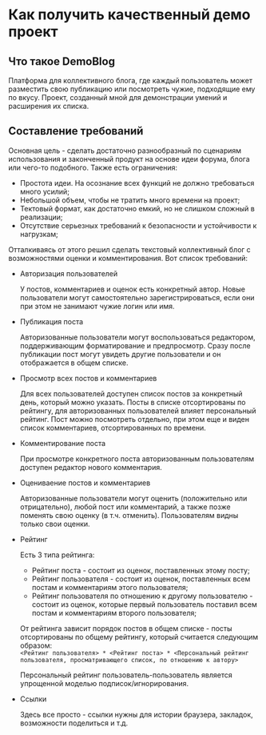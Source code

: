 # Как получить качественный демо проект

## Что такое DemoBlog

Платформа для коллективного блога, где каждый пользователь может разместить свою публикацию или посмотреть чужие, подходящие ему по вкусу. Проект, созданный мной для демонстрации умений и расширения их списка.

## Составление требований

Основная цель - сделать достаточно разнообразный по сценариям использования и законченный продукт на основе идеи форума, блога или чего-то подобного. Также есть ограничения:

* Простота идеи. На осознание всех функций не должно требоваться много усилий;
* Небольшой объем, чтобы не тратить много времени на проект;
* Тектовый формат, как достаточно емкий, но не слишком сложный в реализации;
* Отсутствие серьезных требований к безопасности и устойчивости к нагрузкам;

Отталкиваясь от этого решил сделать текстовый коллективный блог с возможностями оценки и комментирования. Вот список требований:

* Авторизация пользователей

    У постов, комментариев и оценок есть конкретный автор. Новые пользователи могут самостоятельно зарегистрироваться, если они при этом не занимают чужие логин или имя.

* Публикация поста

    Авторизованные пользователи могут воспользоваться редактором, поддерживающим форматирование и предпросмотр. Сразу после публикации пост могут увидеть другие пользователи и он отображается в общем списке.

* Просмотр всех постов и комментариев

    Для всех пользователей доступен список постов за конкретный день, который можно указать. Посты в списке отсортированы по рейтингу, для авторизованных пользователей влияет персональный рейтинг. Пост можно посмотреть отдельно, при этом еще и виден список комментариев, отсортированных по времени.

* Комментирование поста

    При просмотре конкретного поста авторизованным пользователям доступен редактор нового комментария.

* Оцениваение постов и комментариев

    Авторизованные пользователи могут оценить (положительно или отрицательно), любой пост или комментарий, а также позже поменять свою оценку (в т.ч. отменить). Пользователям видны только свои оценки.

* Рейтинг

    Есть 3 типа рейтинга:

    * Рейтинг поста - состоит из оценок, поставленных этому посту;
    * Рейтинг пользователя - состоит из оценок, поставленных всем постам и комментариям этого пользователя;
    * Рейтинг пользователя по отношению к другому пользователю - состоит из оценок, которые первый пользователь поставил всем постам и комментариям второго пользователя;

    От рейтинга зависит порядок постов в общем списке - посты отсортированы по общему рейтингу, который считается следующим образом:  
    `<Рейтинг пользователя> * <Рейтинг поста> * <Персональный рейтинг пользователя, просматривающего список, по отношению к автору>`

    Персональный рейтинг пользователь-пользователь является упрощенной моделью подписок/игнорирования.
    
* Ссылки

    Здесь все просто - ссылки нужны для истории браузера, закладок, возможности поделиться и т.д.

